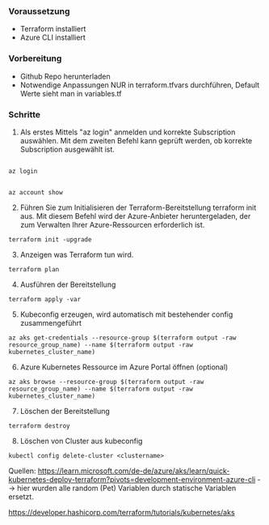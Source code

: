 ### Voraussetzung
- Terraform installiert
- Azure CLI installiert


### Vorbereitung
- Github Repo herunterladen
- Notwendige Anpassungen NUR in terraform.tfvars durchführen, Default Werte sieht man in variables.tf

### Schritte
1. Als erstes Mittels "az login" anmelden und korrekte Subscription auswählen. Mit dem zweiten Befehl kann geprüft werden, ob korrekte Subscription ausgewählt ist.

<code>
az login

az account show
</code>

2. Führen Sie zum Initialisieren der Terraform-Bereitstellung terraform init aus. Mit diesem Befehl wird der Azure-Anbieter heruntergeladen, der zum Verwalten Ihrer Azure-Ressourcen erforderlich ist.

`terraform init -upgrade` 

3. Anzeigen was Terraform tun wird.

`terraform plan`

4. Ausführen der Bereitstellung

`terraform apply -var `

5. Kubeconfig erzeugen, wird automatisch mit bestehender config zusammengeführt

`az aks get-credentials --resource-group $(terraform output -raw resource_group_name) --name $(terraform output -raw kubernetes_cluster_name)`

6. Azure Kubernetes Ressource im Azure Portal öffnen (optional)

`az aks browse --resource-group $(terraform output -raw resource_group_name) --name $(terraform output -raw kubernetes_cluster_name)`

7. Löschen der Bereitstellung

`terraform destroy`

8. Löschen von Cluster aus kubeconfig

`kubectl config delete-cluster <clustername>`



Quellen:
https://learn.microsoft.com/de-de/azure/aks/learn/quick-kubernetes-deploy-terraform?pivots=development-environment-azure-cli --> hier wurden alle random (Pet) Variablen durch statische Variablen ersetzt.

https://developer.hashicorp.com/terraform/tutorials/kubernetes/aks
